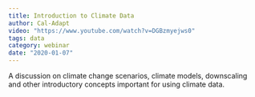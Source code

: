 ```yaml
---
title: Introduction to Climate Data
author: Cal-Adapt
video: "https://www.youtube.com/watch?v=DGBzmyejws0"
tags: data
category: webinar
date: "2020-01-07"
---
```


A discussion on climate change scenarios, climate models, downscaling and other introductory concepts important for using climate data.